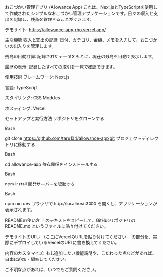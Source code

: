 おこづかい管理アプリ (Allowance App)
これは、Next.jsとTypeScriptを使用して作成されたシンプルなおこづかい管理アプリケーションです。日々の収入と支出を記録し、残高を管理することができます。

デモサイト: https://allowance-app-rho.vercel.app/

主な機能
収入と支出の記録: 日付、カテゴリ、金額、メモを入力して、おこづかいの出入りを管理します。

残高の自動計算: 記録されたデータをもとに、現在の残高を自動で表示します。

履歴の表示: 記録したすべての取引を一覧で確認できます。

使用技術
フレームワーク: Next.js

言語: TypeScript

スタイリング: CSS Modules

ホスティング: Vercel

セットアップと実行方法
リポジトリをクローンする

Bash

git clone https://github.com/taru104/allowance-app.git
プロジェクトディレクトリに移動する

Bash

cd allowance-app
依存関係をインストールする

Bash

npm install
開発サーバーを起動する

Bash

npm run dev
ブラウザで http://localhost:3000 を開くと、アプリケーションが表示されます。

READMEの使い方
上のテキストをコピーして、GitHubリポジトリの README.md というファイルに貼り付けてください。

デモサイトのURL: （ここにVercelのURLを貼り付けてください） の部分を、実際にデプロイしているVercelのURLに書き換えてください。

内容のカスタマイズ: もし追加したい機能説明や、こだわった点などがあれば、自由に追加・編集してください。

ご不明な点があれば、いつでもご質問ください。
